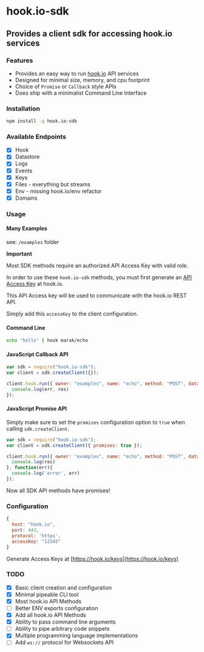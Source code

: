 # hook.io-sdk

## Provides a client sdk for accessing hook.io services

### Features

 - Provides an easy way to run [hook.io](https://hook.io) API services
 - Designed for minimal size, memory, and cpu footprint
 - Choice of `Promise` or `Callback` style APIs
 - Does ship with a minimalist Command Line Interface

### Installation

```bash
npm install -g hook.io-sdk
```

### Available Endpoints

- [x] Hook
- [x] Datastore
- [x] Logs
- [x] Events
- [x] Keys
- [X] Files - everything but streams
- [X] Env - missing hook.io/env refactor
- [X] Domains

### Usage

#### Many Examples

see: `/examples` folder

**Important**

Most SDK methods require an authorized API Access Key with valid role.

In order to use these `hook.io-sdk` methods, you must first generate an [API Access Key](https://hook.io/keys) at hook.io.

This API Access key will be used to communicate with the hook.io REST API.

Simply add this `accessKey` to the client configuration.

#### Command Line

```bash
echo "hello" | hook marak/echo
```

#### JavaScript Callback API

```js
var sdk = require("hook.io-sdk");
var client = sdk.createClient({});

client.hook.run({ owner: "examples", name: "echo", method: "POST", data:  { "foo": "bar" } }, function (err, res) {
  console.log(err, res)
});
```
#### JavaScript Promise API

Simply make sure to set the `promises` configuration option to `true` when calling `sdk.createClient`.

```js
var sdk = require("hook.io-sdk");
var client = sdk.createClient({ promises: true });

client.hook.run({ owner: "examples", name: "echo", method: "POST", data:  { "foo": "bar" } }).then(function (res){
  console.log(res)
}, function(err){
  console.log('error', err)
});
```

Now all SDK API methods have promises!

### Configuration

```js
{
  host: "hook.io",
  port: 443,
  protocol: 'https',
  accessKey: "12345"
}
```

Generate Access Keys at [https://hook.io/keys](https://hook.io/keys)

### TODO

- [x] Basic client creation and configuration 
- [x] Minimal pipeable CLI tool
- [x] Most hook.io API Methods
- [ ] Better ENV exports configuration
- [X] Add all hook.io API Methods
- [X] Ability to pass command line arguments
- [ ] Ability to pipe arbitrary code snippets
- [X] Multiple programming language implementations
- [ ] Add `ws://` protocol for Websockets API
